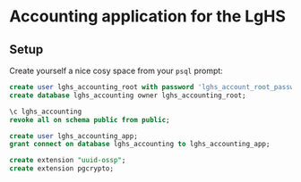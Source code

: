 # Accounting application for the LgHS

## Setup

Create yourself a nice cosy space from your `psql` prompt:

```sql
create user lghs_accounting_root with password 'lghs_account_root_password'; -- change it really
create database lghs_accounting owner lghs_accounting_root;

\c lghs_accounting
revoke all on schema public from public;

create user lghs_accounting_app;
grant connect on database lghs_accounting to lghs_accounting_app;

create extension "uuid-ossp";
create extension pgcrypto;
```
